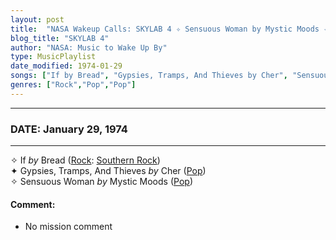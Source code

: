 ```yaml
---
layout: post
title:  "NASA Wakeup Calls: SKYLAB 4 ✧ Sensuous Woman by Mystic Moods ✧ January 29, 1974"
blog_title: "SKYLAB 4"
author: "NASA: Music to Wake Up By"
type: MusicPlaylist
date_modified: 1974-01-29
songs: ["If by Bread", "Gypsies, Tramps, And Thieves by Cher", "Sensuous Woman by Mystic Moods"]
genres: ["Rock","Pop","Pop"]
---
```


----
### DATE: January 29, 1974
----
✧ If *by* Bread ([Rock](https://www.discogs.com/genre/Rock): [Southern Rock](https://www.discogs.com/style/Southern%20Rock)) <a target="blank_" href="https://www.discogs.com/Bread-If/master/221920">
    <i class="fas fa-compact-disc"
       title="Discogs entry for this song"
       alt="Discogs entry for this song"
       style="font-size: 1.1em;"></i></a>
      &nbsp;<br />
✦ Gypsies, Tramps, And Thieves *by* Cher ([Pop](https://www.discogs.com/genre/Pop)) <a target="blank_" href="https://www.discogs.com/Ch%C3%A9r-Gypsies-Tramps-Thieves/release/11086493">
    <i class="fas fa-compact-disc"
       title="Discogs entry for this song"
       alt="Discogs entry for this song"
       style="font-size: 1.1em;"></i></a>
      &nbsp;<br />
✧ Sensuous Woman *by* Mystic Moods ([Pop](https://www.discogs.com/genre/Pop)) <a target="blank_" href="https://www.discogs.com/The-Mystic-Moods-Orchestra-Sensuous-Woman/release/7525383">
    <i class="fas fa-compact-disc"
       title="Discogs entry for this song"
       alt="Discogs entry for this song"
       style="font-size: 1.1em;"></i></a>
    

#### Comment:
* No mission comment



<br/>
<center>
	<a target="_blank"
	   href="https://twitter.com/intent/tweet?hashtags=Space,NASA,Playlist,NASAWakeupCalls,SpaceProgram&text=🚀 {{ page.author}}, '{{ page.songs.first }}' {{ page.title }}, {{ site.url }}{{ page.url }}&via=nasawakeupcalls"><i class="fab fa-twitter" title="Tweet this page" alt="Tweet this page" style="font-size: 1.3em;"></i></a>
	&nbsp; 	<i class="fas fa-user-astronaut" style="font-size: 1.5em;"></i> &nbsp;
    <a id="custom_amazon_link"
       type="amzn" search="#"
       category="popular music">
    <i class="fab fa-amazon" style="font-size: 1.3em;"></i></a>
</center>

<!-- Randomly resolve an individual entry from a song array -->
<script src="/assets/javascript/seedrandom.min.js"></script>
<script>
  var wake_me_up = ["If by Bread", "Gypsies, Tramps, And Thieves by Cher", "Sensuous Woman by Mystic Moods"];
  var prng = new Math.seedrandom();
  function randomSong() {
    song = wake_me_up[Math.floor(Math.random() * wake_me_up.length)];
    var amazon_link = document.getElementById("custom_amazon_link");
    amazon_link.setAttribute("search", song);
  }
  window.onload = randomSong();
</script>
